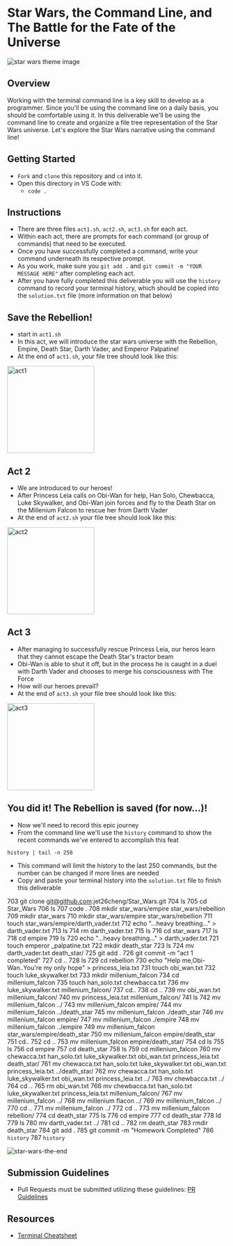 # Star Wars, the Command Line, and The Battle for the Fate of the Universe

![star wars theme image](https://res.cloudinary.com/ahonore42/image/upload/v1611100619/starwars-canon-banner_silgff.jpg)

## Overview
Working with the terminal command line is a key skill to develop as a programmer. Since you'll be using the command line on a daily basis, you should be comfortable using it. In this deliverable we'll be using the command line to create and organize a file tree representation of the Star Wars universe. Let's explore the Star Wars narrative using the command line!

## Getting Started
* `Fork` and `clone` this repository and `cd` into it.
* Open this directory in VS Code with:
    * `code .`

## Instructions
* There are three files `act1.sh`, `act2.sh`, `act3.sh` for each act. 
* Within each act, there are prompts for each command (or group of commands) that need to be executed.
* Once you have successfully completed a command, write your command underneath its respective prompt.
* As you work, make sure you `git add .` and `git commit -m "YOUR MESSAGE HERE"` after completing each act.
* After you have fully completed this deliverable you will use the `history` command to record your terminal history, which should be copied into the `solution.txt` file (more information on that below)

## Save the Rebellion!
* start in `act1.sh`
* In this act, we will introduce the star wars universe with the Rebellion, Empire, Death Star, Darth Vader, and Emperor Palpatine!
* At the end of `act1.sh`, your file tree should look like this:

<img height=200 src="https://res.cloudinary.com/ahonore42/image/upload/v1611102583/ga/act1.png" alt="act1" />

## Act 2
* We are introduced to our heroes!
* After Princess Leia calls on Obi-Wan for help, Han Solo, Chewbacca, Luke Skywalker, and Obi-Wan join forces and fly to the Death Star on the Millenium Falcon to rescue her from Darth Vader
* At the end of `act2.sh` your file tree should look like this:

<img height=200 src="https://res.cloudinary.com/ahonore42/image/upload/v1611102604/ga/act2.png" alt="act2" />

## Act 3 
* After managing to successfully rescue Princess Leia, our heros learn that they cannot escape the Death Star's tractor beam
* Obi-Wan is able to shut it off, but in the process he is caught in a duel with Darth Vader and chooses to merge his consciousness with The Force
* How will our heroes prevail?
* At the end of `act3.sh` your file tree should look like this:

<img height=200 src="https://res.cloudinary.com/ahonore42/image/upload/v1611102619/ga/act3.png" alt="act3" />

## You did it! The Rebellion is saved (for now...)!
* Now we'll need to record this epic journey
* From the command line we'll use the `history` command to show the recent commands we've entered to accomplish this feat
```
history | tail -n 250
```
* This command will limit the history to the last 250 commands, but the number can be changed if more lines are needed
* Copy and paste your terminal history into the `solution.txt` file to finish this deliverable

 703  git clone git@github.com:jet26cheng/Star_Wars.git
  704  ls
  705  cd Star_Wars
  706  ls
  707  code . 
  708  mkdir star_wars/empire star_wars/rebellion
  709  mkdir star_wars 
  710  mkdir star_wars/empire star_wars/rebellion
  711  touch star_wars/empire/darth_vader.txt
  712  echo "...heavy breathing..." > darth_vader.txt 
  713  ls
  714  rm darth_vader.txt 
  715  ls
  716  cd star_wars
  717  ls
  718  cd empire 
  719  ls
  720  echo "...heavy breathing..." > darth_vader.txt
  721  touch emperor _palpatine.txt 
  722  mkdir death_star
  723  ls
  724  mv darth_vader.txt death_star/
  725  git add . 
  726  git commit -m "act 1 completed" 
  727  cd ..
  728  ls
  729  cd rebellion
  730  echo "Help me,Obi-Wan..You're my only hope" > princess_leia.txt
  731  touch obi_wan.txt 
  732  touch luke_skywalker.txt
  733  mkdir millenium_falcon 
  734  cd millenium_falcon 
  735  touch han_solo.txt chewbacca.txt 
  736  mv luke_skywalker.txt millenium_falcon/
  737  cd.. 
  738  cd ..
  739  mv obi_wan.txt millenium_falcon/
  740  mv princess_leia.txt millenium_falcon/
  741  ls
  742  mv millenium_falcon ../
  743  mv millenium_falcon empire/ 
  744  mv millenium_falcon ../death_star
  745  mv millenium_falcon ./death_star
  746  mv millenium_falcon empire/
  747  mv millenium_falcon ./empire 
  748  mv millenium_falcon ../empire 
  749  mv millenium_falcon star_wars/empire/death_star
  750  mv millenium_falcon empire/death_star
  751  cd.. 
  752  cd .. 
  753  mv millenium_falcon empire/death_star/
  754  cd ls
  755  ls
  756  cd empire 
  757  cd death_star
  758  ls
  759  cd millenium_falcon 
  760  mv chewacca.txt han_solo.txt luke_skywalker.txt obi_wan.txt princess_leia.txt death_star/
  761  mv chewacca.txt han_solo.txt luke_skywalker.txt obi_wan.txt princess_leia.txt ../death_star/
  762  mv chewacca.txt han_solo.txt luke_skywalker.txt obi_wan.txt princess_leia.txt ../
  763  mv chewbacca.txt ../ 
  764  cd .. 
  765  rm obi_wan.txt
  766  mv chewbacca.txt han_solo.txt luke_skywalker.txt princess_leia.txt millenium_falcon/
  767  mv millenium_falcon ../
  768  mv millenium flacon ../ 
  769  mv millenium_falcon ../
  770  cd .. 
  771  mv millenium_falcon ../ 
  772  cd .. 
  773  mv millenium_falcon rebellion/
  774  cd death_star 
  775  ls
  776  cd empire 
  777  cd death_star 
  778  ld
  779  ls
  780  mv darth_vader.txt ../ 
  781  cd .. 
  782  rm death_star 
  783  rmdir death_star 
  784  git add . 
  785  git commit -m "Homework Completed" 
  786  `history` 
  787  `history`

![star-wars-the-end](https://media.giphy.com/media/iQn33nEos213i/giphy.gif)

## Submission Guidelines
* Pull Requests must be submitted utilizing these guidelines: [PR Guidelines](https://github.com/SEI-R-11-8/template_pull_request)

## Resources
* [Terminal Cheatsheet](https://gist.github.com/cferdinandi/ef665330286fd5d7127d)
